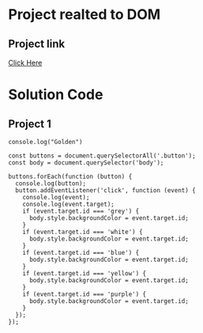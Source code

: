 # Project realted to DOM

## Project link

[Click Here](https://stackblitz.com/edit/dom-project-chaiaurcode?file=index.html)

# Solution Code

## Project 1

```javscript
console.log("Golden")

const buttons = document.querySelectorAll('.button');
const body = document.querySelector('body');

buttons.forEach(function (button) {
  console.log(button);
  button.addEventListener('click', function (event) {
    console.log(event);
    console.log(event.target);
    if (event.target.id === 'grey') {
      body.style.backgroundColor = event.target.id;
    }
    if (event.target.id === 'white') {
      body.style.backgroundColor = event.target.id;
    }
    if (event.target.id === 'blue') {
      body.style.backgroundColor = event.target.id;
    }
    if (event.target.id === 'yellow') {
      body.style.backgroundColor = event.target.id;
    }
    if (event.target.id === 'purple') {
      body.style.backgroundColor = event.target.id;
    }
  });
});


```